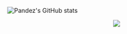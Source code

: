 ![Pandez's GitHub stats](https://github-readme-stats.vercel.app/api?username=pandezmc&count_private=true&show_icons=true)

<div align="center">
<img src="https://komarev.com/ghpvc/?username=pandezmc&&style=flat-square" align="center" />
</div>  
